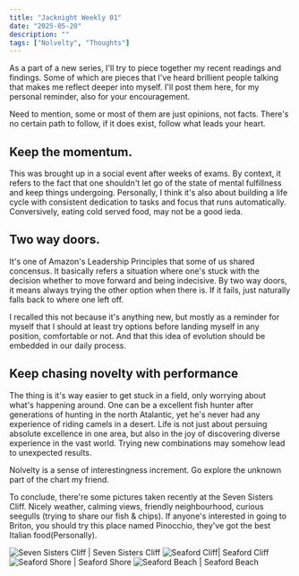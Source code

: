```yaml
---
title: "Jacknight Weekly 01"
date: "2025-05-20"
description: ""
tags: ["Nolvelty", "Thoughts"]
---
```


As a part of a new series, I'll try to piece together my recent readings and findings. Some of which are pieces that I've heard brillient people talking that makes me reflect deeper into myself. I'll post them here, for my personal reminder, also for your encouragement.

Need to mention, some or most of them are just opinions, not facts. There's no certain path to follow, if it does exist, follow what leads your heart.


## Keep the momentum.
This was brought up in a social event after weeks of exams. By context, it refers to the fact that one shouldn't let go of the state of mental fulfillness and keep things undergoing. Personally, I think it's also about building a life cycle with consistent dedication to tasks and focus that runs automatically. Conversively, eating cold served food, may not be a good ieda.

## Two way doors.
It's one of Amazon's Leadership Principles that some of us shared concensus. It basically refers a situation where one's stuck with the decision whether to move forward and being indecisive. By two way doors, it means always trying the other option when there is. If it fails, just naturally falls back to where one left off. 

I recalled this not because it's anything new, but mostly as a reminder for myself that I should at least try options before landing myself in any position, comfortable or not. And that this idea of evolution should be embedded in our daily process.

## Keep chasing novelty with performance
The thing is it's way easier to get stuck in a field, only worrying about what's happening around. One can be a excellent fish hunter after generations of hunting in the north Atalantic, yet he's never had any experience of riding camels in a desert. Life is not just about persuing absolute excellence in one area, but also in the joy of discovering diverse experience in the vast world. Trying new combinations may somehow lead to unexpected results.

Nolvelty is a sense of interestingness increment. Go explore the unknown part of the chart my friend.



To conclude, there're some pictures taken recently at the Seven Sisters Cliff. Nicely weather, calming views, friendly neighbourhood, curious seegulls (trying to share our fish & chips). If anyone's interested in going to Briton, you should try this place named Pinocchio, they've got the best Italian food(Personally).

![Seven Sisters Cliff | Seven Sisters Cliff](https://site-resources.lon1.cdn.digitaloceanspaces.com/images/posts/weekly1/cliff1.jpg)
![Seaford Cliff| Seaford Cliff](https://site-resources.lon1.cdn.digitaloceanspaces.com/images/posts/weekly1/cliff2.jpg)
![Seaford Shore | Seaford Shore](https://site-resources.lon1.cdn.digitaloceanspaces.com/images/posts/weekly1/beach1.jpg)
![Seaford Beach | Seaford Beach](https://site-resources.lon1.cdn.digitaloceanspaces.com/images/posts/weekly1/beach2.jpg)


